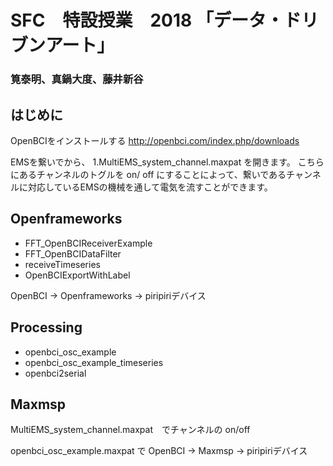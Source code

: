 # SFC　特設授業　2018 「データ・ドリブンアート」
### 筧泰明、真鍋大度、藤井新谷  


## はじめに

OpenBCIをインストールする
http://openbci.com/index.php/downloads

EMSを繋いでから、
1.MultiEMS_system_channel.maxpat を開きます。
こちらにあるチャンネルのトグルを on/ off にすることによって、繋いであるチャンネルに対応しているEMSの機械を通して電気を流すことができます。


## Openframeworks

- FFT_OpenBCIReceiverExample
- FFT_OpenBCIDataFilter
- receiveTimeseries
- OpenBCIExportWithLabel


OpenBCI -> Openframeworks -> piripiriデバイス

## Processing
- openbci_osc_example
- openbci_osc_example_timeseries
- openbci2serial

## Maxmsp
MultiEMS_system_channel.maxpat　でチャンネルの on/off

openbci_osc_example.maxpat で OpenBCI -> Maxmsp -> piripiriデバイス

